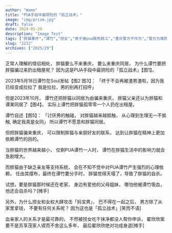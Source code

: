 ```yaml
---
author: "Wamo"
title: "PUA手段中最阴险的「孤立战术」"
image: "img/prism.jpg"
draft: false
date: 2024-05-29
description: "Image Test"
tags: ["胖猫事件","谭竹","捞女","男子被pua致死跳江","重庆警方不作为","警方为难胖猫家属"]
slug: "2212"
archives: ["2025/29"]
---
```


正常人理解的情侣相处，
胖猫要么不来重庆，
要么来重庆同居，
为什么谭竹要把胖猫骗过来扔出租屋呢？
因为这是PUA手段中最阴险的「孤立战术」【图1】。

2023年5月18日谭竹在Soul发帖【图2 图3】：
「终于不会再被渣男渣啦，因为我已经变成拉拉了
我是拉拉，男的别再打招呼」

但是2023年10月，
谭竹还把胖猫以同居为由骗来重庆，
胖猫父亲还以为胖猫和谭某同居了【图4】。
实际上谭竹把胖猫孤零零一个人扔在出租屋。

谭竹自述【图5】：
「讨厌男的触碰，
对胖猫越来越抵触，
从心理到生理无一不抵触,
确定我真是女同」
所以谭竹不愿意和胖猫同居。

但把胖猫骗来重庆，
可以限制胖猫与亲朋好友的联系，
达到让胖猫在精神上更加依赖谭竹的目的。

当胖猫的世界越来越小，
仅剩PUA谭竹一人时，
谭竹在胖猫生活中的影响力就会急剧增大。

而胖猫由于缺乏亲友等支持系统，
会在不知不觉中对PUA谭竹产生强烈的心理依赖，
任由其摆布，最终在谭竹要分手时，
胖猫觉得天塌了，导致了胖猫的自杀。

试想，要是胖猫那时候还在老家，
身边有爱他的父母姐妹，
哪怕他被谭竹吸血，
他还会自杀吗？[摊手] 

另外，为什么捞女和女权大肆攻击「妈宝男」，
巴不得在一起之后，
男方除了从家里拿钱，
不要有任何关系呢？
因为这也是「孤立战术」[笑而不语] 

血亲家人的关系才是最可靠的，
不然被捞女吃干抹净都没人帮你申诉，
翟欣欣案要不是苏享茂家人锲而不舍这么多年，
最后翟欣欣绝对功成身退[摊手]